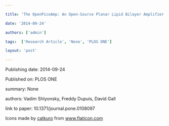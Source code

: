 ---
title: 'The OpenPicoAmp: An Open-Source Planar Lipid Bilayer Amplifier for Hands-On Learning of Neuroscience'
date: '2014-09-24'
authors: ['admin']
tags:  ['Research Article', 'None', 'PLOS ONE']
layout: 'post'
---
Publishing date: 2014-09-24

Published on: PLOS ONE

summary: None

authors: Vadim Shlyonsky, Freddy Dupuis, David Gall

link to paper: 10.1371/journal.pone.0108097

Icons made by <a href="https://www.flaticon.com/free-icon/bookshelves_3576884" title="catkuro">catkuro</a> from <a href="https://www.flaticon.com/" title="Flaticon"> www.flaticon.com</a>